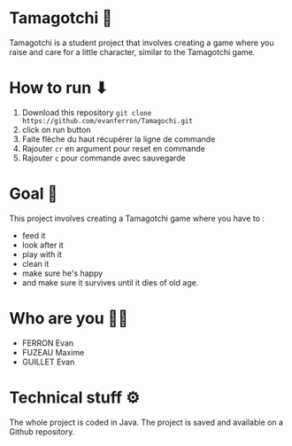 # Tamagotchi 🐣
Tamagotchi is a student project that involves creating a game where you raise and care for a little character, similar to the Tamagotchi game.



# How to run ⬇
1. Download this repository `git clone https://github.com/evanferron/Tamagochi.git`
2. click on run button
3. Faite flèche du haut récupérer la ligne de commande
4. Rajouter `cr` en argument pour reset en commande
5. Rajouter `c` pour commande avec sauvegarde



# Goal 🎯
This project involves creating a Tamagotchi game where you have to :

- feed it
- look after it
- play with it
- clean it
- make sure he's happy
- and make sure it survives until it dies of old age.



# Who are you 👨‍💻
- FERRON Evan
- FUZEAU Maxime
- GUILLET Evan



# Technical stuff ⚙️
The whole project is coded in Java. The project is saved and available on a Github repository.